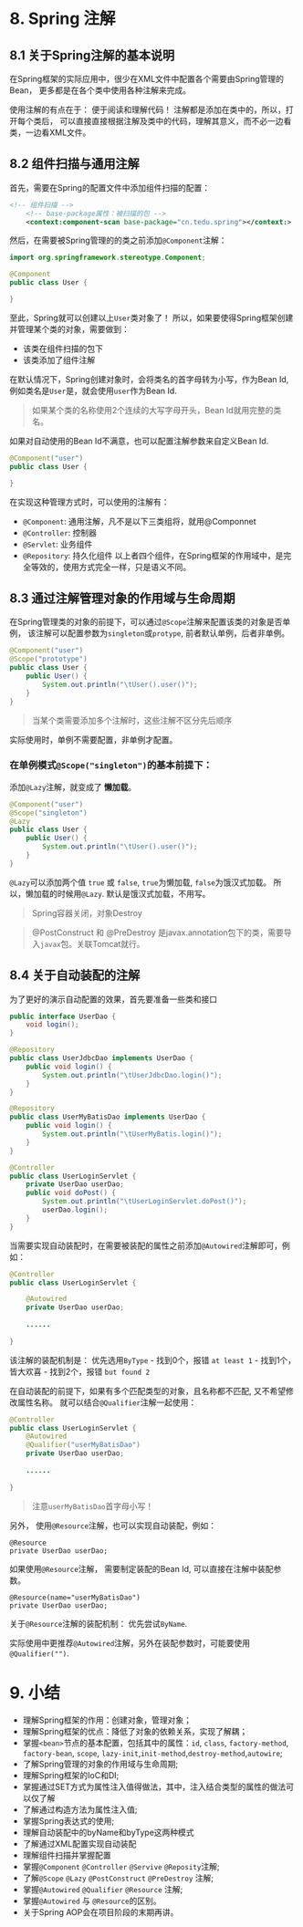 # 8. Spring 注解
## 8.1 关于Spring注解的基本说明
在Spring框架的实际应用中，很少在XML文件中配置各个需要由Spring管理的Bean，
更多都是在各个类中使用各种注解来完成。

使用注解的有点在于： 便于阅读和理解代码！ 注解都是添加在类中的，所以，打开每个类后，
可以直接直接根据注解及类中的代码，理解其意义，而不必一边看类，一边看XML文件。


## 8.2 组件扫描与通用注解
首先，需要在Spring的配置文件中添加组件扫描的配置：
``` xml
<!-- 组件扫描 -->
    <!-- base-package属性：被扫描的包 -->
    <context:component-scan base-package="cn.tedu.spring"></context:>
```

然后，在需要被Spring管理的的类之前添加`@Component`注解：
``` java
import org.springframework.stereotype.Component;

@Component
public class User {

}
```

至此，Spring就可以创建以上`User`类对象了！
所以，如果要使得Spring框架创建并管理某个类的对象，需要做到：
- 该类在组件扫描的包下
- 该类添加了组件注解

在默认情况下，Spring创建对象时，会将类名的首字母转为小写，作为Bean Id,
例如类名是`User`是，就会使用`user`作为Bean Id.

>如果某个类的名称使用2个连续的大写字母开头，Bean Id就用完整的类名。

如果对自动使用的Bean Id不满意，也可以配置注解参数来自定义Bean Id.
``` java
@Component("user")
public class User {

}
```
在实现这种管理方式时，可以使用的注解有：
- `@Component`: 通用注解，凡不是以下三类组将，就用@Componnet
- `@Controller`: 控制器
- `@Servlet`: 业务组件
- `@Repository`: 持久化组件
以上者四个组件，在Spring框架的作用域中，是完全等效的，使用方式完全一样，只是语义不同。



## 8.3 通过注解管理对象的作用域与生命周期
在Spring管理类的对象的前提下，可以通过`@Scope`注解来配置该类的对象是否单例，
该注解可以配置参数为`singleton`或`protype`, 前者默认单例，后者非单例。
``` java
@Component("user")
@Scope("prototype")
public class User {
    public User() {
        System.out.println("\tUser().user()");
    }
}
```

>当某个类需要添加多个注解时，这些注解不区分先后顺序

实际使用时，单例不需要配置，非单例才配置。


### 在单例模式`@Scope("singleton")`的基本前提下：

添加`@Lazy`注解，就变成了 **懒加载**。
``` java
@Component("user")
@Scope("singleton")
@Lazy
public class User {
    public User() {
        System.out.println("\tUser().user()");
    }
}
```
`@Lazy`可以添加两个值 `true` 或 `false`, `true`为懒加载, `false`为饿汉式加载。
所以，懒加载的时候用`@Lazy`. 默认是饿汉式加载，不用写。




>Spring容器关闭，对象Destroy

>@PostConstruct 和 @PreDestroy 是javax.annotation包下的类，需要导入`javax`包。关联Tomcat就行。

## 8.4 关于自动装配的注解
为了更好的演示自动配置的效果，首先要准备一些类和接口
``` java
public interface UserDao {
    void login();
}
```

``` java
@Repository
public class UserJdbcDao implements UserDao {
    public void login() {
        System.out.println("\tUserJdbcDao.login()");
    }
}
```

``` java
@Repository
public class UserMyBatisDao implements UserDao {
    public void login() {
        System.out.println("\tUserMyBatis.login()");
    }
}
```
``` java
@Controller
public class UserLoginServlet {
    private UserDao userDao;
    public void doPost() {
        System.out.println("\tUserLoginServlet.doPost()");
        userDao.login();
    }
}
```

当需要实现自动装配时，在需要被装配的属性之前添加`@Autowired`注解即可，例如：

``` java
@Controller
public class UserLoginServlet {

    @Autowired
    private UserDao userDao;
    
    ......
    
}
```
该注解的装配机制是：
优先选用`ByType`
    - 找到0个，报错 `at least 1`
    - 找到1个，皆大欢喜
    - 找到2个，报错 `but found 2`

在自动装配的前提下，如果有多个匹配类型的对象，且名称都不匹配, 又不希望修改属性名称。
就可以结合`@Qualifier`注解一起使用：

``` java
@Controller
public class UserLoginServlet {
    @Autowired
    @Qualifier("userMyBatisDao")
    private UserDao userDao;
    
    ......
    
}
```
>注意`userMyBatisDao`首字母小写！

另外， 使用`@Resource`注解，也可以实现自动装配，例如：
```
@Resource
private UserDao userDao;
```

如果使用`@Resource`注解， 需要制定装配的Bean Id, 可以直接在注解中装配参数。
```
@Resource(name="userMyBatisDao")
private UserDao userDao;
```
关于`@Resource`注解的装配机制： 优先尝试`ByName`.

实际使用中更推荐`@Autowired`注解，另外在装配参数时，可能要使用`@Qualifier("")`.

# 9. 小结
- 理解Spring框架的作用：创建对象，管理对象；
- 理解Spring框架的优点：降低了对象的依赖关系，实现了解耦；
- 掌握`<bean>`节点的基本配置，包括其中的属性：`id`, `class`, `factory-method`, `factory-bean`, `scope`, `lazy-init`,`init-method`,`destroy-method`,`autowire`;
- 了解Spring管理的对象的作用域与生命周期;
- 理解Spring框架的IoC和DI;
- 掌握通过SET方式为属性注入值得做法，其中，注入结合类型的属性的做法可以仅了解
- 了解通过构造方法为属性注入值;
- 掌握Spring表达式的使用;
- 理解自动装配中的byName和byType这两种模式
- 了解通过XML配置实现自动装配
- 理解组件扫描并掌握配置
- 掌握`@Component` `@Controller` `@Servive` `@Reposity`注解;
- 了解`@Scope` `@Lazy` `@PostConstruct` `@PreDestroy` 注解;
- 掌握`@Autowired` `@Qualifier` `@Resource` 注解;
- 掌握`@Autowired` 与 `@Resource`的区别。
- 关于Spring AOP会在项目阶段的末期再讲。







